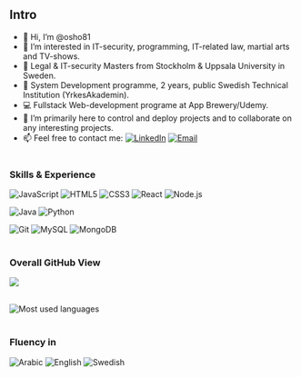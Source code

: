 ## Intro 
- 👋 Hi, I’m @osho81
- 👀 I’m interested in IT-security, programming, IT-related law, martial arts and TV-shows. 
- 📁 Legal & IT-security Masters from Stockholm & Uppsala University in Sweden.
- 💾 System Development programme, 2 years, public Swedish Technical Institution (YrkesAkademin). 
- 💻 Fullstack Web-development programe at App Brewery/Udemy. 
- 💞️ I’m primarily here to control and deploy projects and to collaborate on any interesting projects. 
- 📫 Feel free to contact me:   [![LinkedIn](https://img.shields.io/badge/-LinkedIn-0A66C2?style=for-the-badge&logo=LinkedIn&logoColor=white)](https://www.linkedin.com/in/osama-h-a692241bb/)    [![Email](https://img.shields.io/badge/-Email-005FF9?style=for-the-badge&logo=Email&logoColor=white)](mailto:ossi.hour@gmail.com) 
<br><br>
### Skills & Experience
  
![JavaScript](https://img.shields.io/badge/-JavaScript-F7DF1E?style=plastic&logo=JavaScript&logoColor=white)
![HTML5](https://img.shields.io/badge/-HTML5-E34F26?style=plastic&logo=HTML5&logoColor=white)
![CSS3](https://img.shields.io/badge/-CSS3-1572B6?style=plastic&logo=CSS3&logoColor=white)
![React](https://img.shields.io/badge/-REACT-61DAFB?style=plastic&logo=React&logoColor=white)
![Node.js](https://img.shields.io/badge/-Node.js-339933?style=plastic&logo=Node.js&logoColor=white) 

![Java](https://img.shields.io/badge/-Java-007396?style=plastic&logo=Java&logoColor=white)
![Python](https://img.shields.io/badge/-Python-3776AB?style=plastic&logo=Python&logoColor=white)

![Git](https://img.shields.io/badge/-Git-F05032?style=plastic&logo=Git&logoColor=white) 
![MySQL](https://img.shields.io/badge/-MySQL-003B57?style=plastic&logo=MySQL&logoColor=white) 
![MongoDB](https://img.shields.io/badge/-MongoDB-47A248?style=plastic&logo=MongoDB&logoColor=white) 
<br><br>
### Overall GitHub View
<img align="center" src="https://github-readme-stats.vercel.app/api/?username=osho81&show_icons=true&hide_border=true&theme=blue-green" />
<br><br>

![Most used languages](https://github-readme-stats.vercel.app/api/top-langs/?username=osho81)
<br><br>
### Fluency in 
![Arabic](https://img.shields.io/badge/-Arabic-2F8D46?style=for-the-badge&logo=Arabic&logoColor=white) 
![English](https://img.shields.io/badge/-English-00205B?style=for-the-badge&logo=English&logoColor=white) 
![Swedish](https://img.shields.io/badge/-Swedish-FFDC0F?style=for-the-badge&logo=Swedish&logoColor=white) 

